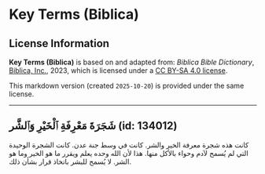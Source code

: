 # Key Terms (Biblica)

## License Information

**Key Terms (Biblica)** is based on and adapted from: _Biblica Bible Dictionary_, [Biblica, Inc.](https://www.biblica.com/), 2023, which is licensed under a [CC BY-SA 4.0 license](https://creativecommons.org/licenses/by-sa/4.0/legalcode.en).

This markdown version (created `2025-10-20`) is provided under the same license.



--------------------------------

## شَجَرَةَ مَعْرِفَةِ ٱلْخَيْرِ وَٱلشَّر (id: 134012)

كانت هذه شجرة معرفة الخير والشر. كانت في وسط جنة عدن. كانت الشجرة الوحيدة التي لم يُسمح لآدم وحواء بالأكل منها. هذا لأن الله وحده يعلم ويقرر ما هو الخير وما هو الشر. لا يُسمح للبشر باتخاذ قرار بشأن ذلك.


